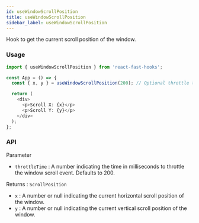 ```yaml
---
id: useWindowScrollPosition
title: useWindowScrollPosition
sidebar_label: useWindowScrollPosition
---
```


Hook to get the current scroll position of the window.

### Usage

```typescript
import { useWindowScrollPosition } from 'react-fast-hooks';

const App = () => {
  const { x, y } = useWindowScrollPosition(200); // Optional throttle time

  return (
    <div>
      <p>Scroll X: {x}</p>
      <p>Scroll Y: {y}</p>
    </div>
  );
};
```

### API

Parameter  

- `throttleTime` : A number indicating the time in milliseconds to throttle the window scroll event. Defaults to 200.

Returns : `ScrollPosition`

- `x` : A number or null indicating the current horizontal scroll position of the window.
- `y` : A number or null indicating the current vertical scroll position of the window.
